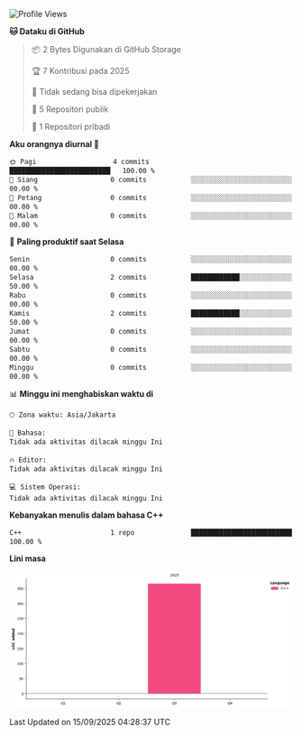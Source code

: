 <!--START_SECTION:waka-->
![Profile Views](http://img.shields.io/badge/Profil%20dilihat-0-blue)

**🐱 Dataku di GitHub** 

> 📦 2 Bytes Digunakan di GitHub Storage 
 > 
> 🏆 7 Kontribusi pada 2025
 > 
> 🚫 Tidak sedang bisa dipekerjakan
 > 
> 📜 5 Repositori publik 
 > 
> 🔑 1 Repositori pribadi 
 > 
**Aku orangnya diurnal 🐤** 

```text
🌞 Pagi                   4 commits           █████████████████████████   100.00 % 
🌆 Siang                  0 commits           ░░░░░░░░░░░░░░░░░░░░░░░░░   00.00 % 
🌃 Petang                 0 commits           ░░░░░░░░░░░░░░░░░░░░░░░░░   00.00 % 
🌙 Malam                  0 commits           ░░░░░░░░░░░░░░░░░░░░░░░░░   00.00 % 
```
📅 **Paling produktif saat Selasa** 

```text
Senin                    0 commits           ░░░░░░░░░░░░░░░░░░░░░░░░░   00.00 % 
Selasa                   2 commits           ████████████░░░░░░░░░░░░░   50.00 % 
Rabu                     0 commits           ░░░░░░░░░░░░░░░░░░░░░░░░░   00.00 % 
Kamis                    2 commits           ████████████░░░░░░░░░░░░░   50.00 % 
Jumat                    0 commits           ░░░░░░░░░░░░░░░░░░░░░░░░░   00.00 % 
Sabtu                    0 commits           ░░░░░░░░░░░░░░░░░░░░░░░░░   00.00 % 
Minggu                   0 commits           ░░░░░░░░░░░░░░░░░░░░░░░░░   00.00 % 
```


📊 **Minggu ini menghabiskan waktu di** 

```text
🕑︎ Zona waktu: Asia/Jakarta

💬 Bahasa: 
Tidak ada aktivitas dilacak minggu Ini

🔥 Editor: 
Tidak ada aktivitas dilacak minggu Ini

💻 Sistem Operasi: 
Tidak ada aktivitas dilacak minggu Ini
```

**Kebanyakan menulis dalam bahasa C++** 

```text
C++                      1 repo              █████████████████████████   100.00 % 
```



**Lini masa**

![Lines of Code chart](https://raw.githubusercontent.com/Nabila224/Nabila224/main/assets/bar_graph.png)


 Last Updated on 15/09/2025 04:28:37 UTC
<!--END_SECTION:waka-->
